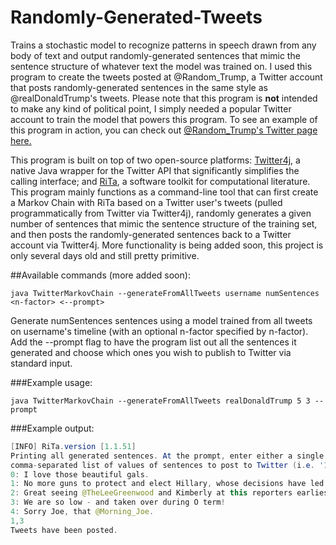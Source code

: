 # Randomly-Generated-Tweets

Trains a stochastic model to recognize patterns in speech drawn from any body of text and output randomly-generated sentences that mimic the sentence structure of whatever text the model was trained on. I used this program to create the tweets posted at @Random_Trump, a Twitter account that posts randomly-generated sentences in the same style as @realDonaldTrump's tweets. Please note that this program is <b>not</b> intended to make any kind of political point, I simply needed a popular Twitter account to train the model that powers this program. To see an example of this program in action, you can check out <a href="https://twitter.com/Random_Trump">@Random_Trump's Twitter page here.</a>

This program is built on top of two open-source platforms: <a href="http://twitter4j.org/en/index.html">Twitter4j</a>, a native Java wrapper for the Twitter API that significantly simplifies the calling interface; and <a href="https://rednoise.org/rita/">RiTa</a>, a software toolkit for computational literature. This program mainly functions as a command-line tool that can first create a Markov Chain with RiTa based on a Twitter user's tweets (pulled programmatically from Twitter via Twitter4j), randomly generates a given number of sentences that mimic the sentence structure of the training set, and then posts the randomly-generated sentences back to a Twitter account via Twitter4j. More functionality is being added soon, this project is only several days old and still pretty primitive.

##Available commands (more added soon):

`java TwitterMarkovChain --generateFromAllTweets username numSentences <n-factor> <--prompt>`

Generate numSentences sentences using a model trained from  all tweets on username's timeline (with an optional n-factor specified by n-factor). Add the --prompt flag to have the program list out all the sentences it generated and choose which ones you wish to publish to Twitter via standard input.

###Example usage:

`java TwitterMarkovChain --generateFromAllTweets realDonaldTrump 5 3 --prompt`

###Example output:
```Java
[INFO] RiTa.version [1.1.51]
Printing all generated sentences. At the prompt, enter either a single value OR
comma-separated list of values of sentences to post to Twitter (i.e. '1' or '2,3,6')
0: I love those beautiful gals.
1: No more guns to protect and elect Hillary, whose decisions have led to the truth.
2: Great seeing @TheLeeGreenwood and Kimberly at this reporters earliest statement as to what you two talked about.
3: We are so low - and taken over during O term!
4: Sorry Joe, that @Morning_Joe.
1,3
Tweets have been posted.
```

